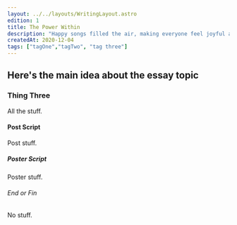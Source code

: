 ```yaml
---
layout: ../../layouts/WritingLayout.astro
edition: 1
title: The Power Within
description: "Happy songs filled the air, making everyone feel joyful and happy."
createdAt: 2020-12-04
tags: ["tagOne","tagTwo", "tag three"]
---
```


## Here's the main idea about the essay topic

### Thing Three

All the stuff.

#### Post Script

Post stuff.

##### Poster Script

Poster stuff.

###### End or Fin

No stuff.